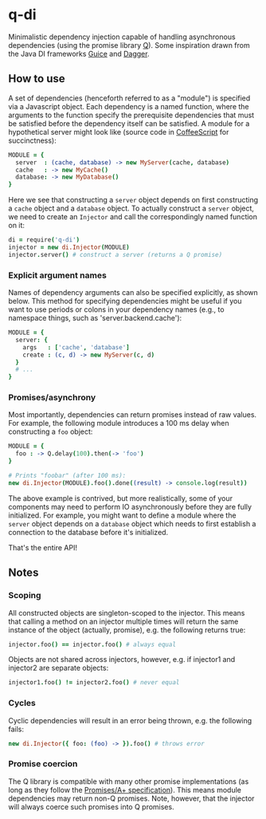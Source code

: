 q-di
====

Minimalistic dependency injection capable of handling asynchronous dependencies (using the promise library [Q](http://github.com/kriskowal/q)). Some inspiration drawn from the Java DI frameworks [Guice](https://code.google.com/p/google-guice/) and [Dagger](http://square.github.io/dagger/).

## How to use

A set of dependencies (henceforth referred to as a "module") is specified via a Javascript object. Each dependency is a named function, where the arguments to the function specify the prerequisite dependencies that must be satisfied before the dependency itself can be satisfied. A module for a hypothetical server might look like (source code in [CoffeeScript](http://coffeescript.org/) for succinctness):

```coffee
MODULE = {
  server  : (cache, database) -> new MyServer(cache, database)
  cache   : -> new MyCache()
  database: -> new MyDatabase()
}
```

Here we see that constructing a `server` object depends on first constructing a `cache` object and a `database` object. To actually construct a `server` object, we need to create an `Injector` and call the correspondingly named function on it:

```coffeescript
di = require('q-di')
injector = new di.Injector(MODULE)
injector.server() # construct a server (returns a Q promise)
```

### Explicit argument names

Names of dependency arguments can also be specified explicitly, as shown below. This method for specifying dependencies might be useful if you want to use periods or colons in your dependency names (e.g., to namespace things, such as 'server.backend.cache'):

```coffeescript
MODULE = {
  server: {
    args   : ['cache', 'database']
    create : (c, d) -> new MyServer(c, d)
  }
  # ...
}
```

### Promises/asynchrony

Most importantly, dependencies can return promises instead of raw values. For example, the following module introduces a 100 ms delay when constructing a `foo` object:

```coffeescript
MODULE = {
  foo : -> Q.delay(100).then(-> 'foo')
}

# Prints "foobar" (after 100 ms):
new di.Injector(MODULE).foo().done((result) -> console.log(result))
```

The above example is contrived, but more realistically, some of your components may need to perform IO asynchronously before they are fully initialized. For example, you might want to define a module where the `server` object depends on a `database` object which needs to first establish a connection to the database before it's initialized.

That's the entire API!

## Notes

### Scoping

All constructed objects are singleton-scoped to the injector. This means that calling a method on an injector multiple times will return the same instance of the object (actually, promise), e.g. the following returns true:

```coffeescript
injector.foo() == injector.foo() # always equal
```

Objects are not shared across injectors, however, e.g. if injector1 and injector2 are separate objects:

```coffeescript
injector1.foo() != injector2.foo() # never equal
```

### Cycles

Cyclic dependencies will result in an error being thrown, e.g. the following fails:

```coffeescript
new di.Injector({ foo: (foo) -> }).foo() # throws error
```

### Promise coercion

The Q library is compatible with many other promise implementations (as long as they follow the [Promises/A+ specification](http://promises-aplus.github.io/promises-spec/)). This means module dependencies may return non-Q promises. Note, however, that the injector will always coerce such promises into Q promises.
